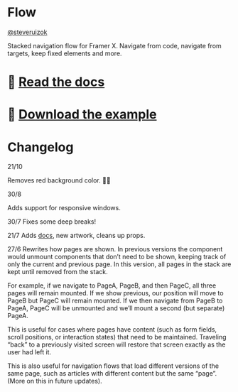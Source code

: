 # Flow

[@steveruizok](http://twitter.com/steveruizok)

Stacked navigation flow for Framer X. Navigate from code, navigate from targets, keep fixed elements and more.

# 🐬 [Read the docs](https://flow-docs.netlify.com/)
# 🐬 [Download the example](https://www.dropbox.com/s/0o5mms4hp97f4qs/FlowExample.framerx?dl=0)

# Changelog

21/10

Removes red background color. 🤷‍♂️

30/8

Adds support for responsive windows.

30/7
Fixes some deep breaks!

21/7
Adds [docs](https://flow-docs.netlify.com/), new artwork, cleans up props.

27/6
Rewrites how pages are shown. In previous versions the component would unmount components that don’t need to be shown, keeping track of only the current and previous page. In this version, all pages in the stack are kept until removed from the stack.

For example, if we navigate to PageA, PageB, and then PageC, all three pages will remain mounted. If we show previous, our position will move to PageB but PageC will remain mounted. If we then navigate from PageB to PageA, PageC will be unmounted and we’ll mount a second (but separate) PageA. 

This is useful for cases where pages have content (such as form fields, scroll positions, or interaction states) that need to be maintained. Traveling “back” to a previously visited screen will restore that screen exactly as the user had left it. 

This is also useful for navigation flows that load different versions of the same page, such as articles with different content but the same “page”. (More on this in future updates).
